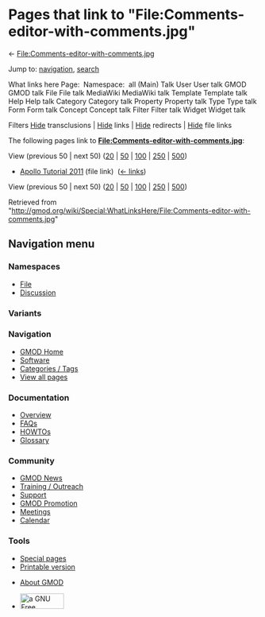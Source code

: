 <div id="mw-page-base" class="noprint">

</div>

<div id="mw-head-base" class="noprint">

</div>

<div id="content" class="mw-body" role="main">

<span id="top"></span>

<div id="mw-js-message" style="display:none;">

</div>



# <span dir="auto">Pages that link to "File:Comments-editor-with-comments.jpg"</span>

<div id="bodyContent">

<div id="contentSub">

←
[File:Comments-editor-with-comments.jpg](/wiki/File:Comments-editor-with-comments.jpg "File:Comments-editor-with-comments.jpg")

</div>

<div id="jump-to-nav" class="mw-jump">

Jump to: [navigation](#mw-navigation), [search](#p-search)

</div>

<div id="mw-content-text">

What links here Page:  Namespace:  all (Main) Talk User User talk GMOD
GMOD talk File File talk MediaWiki MediaWiki talk Template Template talk
Help Help talk Category Category talk Property Property talk Type Type
talk Form Form talk Concept Concept talk Filter Filter talk Widget
Widget talk

Filters
[Hide](/mediawiki/index.php?title=Special:WhatLinksHere/File:Comments-editor-with-comments.jpg&hidetrans=1 "Special:WhatLinksHere/File:Comments-editor-with-comments.jpg")
transclusions \|
[Hide](/mediawiki/index.php?title=Special:WhatLinksHere/File:Comments-editor-with-comments.jpg&hidelinks=1 "Special:WhatLinksHere/File:Comments-editor-with-comments.jpg")
links \|
[Hide](/mediawiki/index.php?title=Special:WhatLinksHere/File:Comments-editor-with-comments.jpg&hideredirs=1 "Special:WhatLinksHere/File:Comments-editor-with-comments.jpg")
redirects \|
[Hide](/mediawiki/index.php?title=Special:WhatLinksHere/File:Comments-editor-with-comments.jpg&hideimages=1 "Special:WhatLinksHere/File:Comments-editor-with-comments.jpg")
file links

The following pages link to
**[File:Comments-editor-with-comments.jpg](/wiki/File:Comments-editor-with-comments.jpg "File:Comments-editor-with-comments.jpg")**:

View (previous 50 \| next 50)
([20](/mediawiki/index.php?title=Special:WhatLinksHere/File:Comments-editor-with-comments.jpg&limit=20 "Special:WhatLinksHere/File:Comments-editor-with-comments.jpg")
\|
[50](/mediawiki/index.php?title=Special:WhatLinksHere/File:Comments-editor-with-comments.jpg&limit=50 "Special:WhatLinksHere/File:Comments-editor-with-comments.jpg")
\|
[100](/mediawiki/index.php?title=Special:WhatLinksHere/File:Comments-editor-with-comments.jpg&limit=100 "Special:WhatLinksHere/File:Comments-editor-with-comments.jpg")
\|
[250](/mediawiki/index.php?title=Special:WhatLinksHere/File:Comments-editor-with-comments.jpg&limit=250 "Special:WhatLinksHere/File:Comments-editor-with-comments.jpg")
\|
[500](/mediawiki/index.php?title=Special:WhatLinksHere/File:Comments-editor-with-comments.jpg&limit=500 "Special:WhatLinksHere/File:Comments-editor-with-comments.jpg"))

- [Apollo Tutorial
  2011](/wiki/Apollo_Tutorial_2011 "Apollo Tutorial 2011") (file link) ‎
  <span class="mw-whatlinkshere-tools">([←
  links](/mediawiki/index.php?title=Special:WhatLinksHere&target=Apollo+Tutorial+2011 "Special:WhatLinksHere"))</span>

View (previous 50 \| next 50)
([20](/mediawiki/index.php?title=Special:WhatLinksHere/File:Comments-editor-with-comments.jpg&limit=20 "Special:WhatLinksHere/File:Comments-editor-with-comments.jpg")
\|
[50](/mediawiki/index.php?title=Special:WhatLinksHere/File:Comments-editor-with-comments.jpg&limit=50 "Special:WhatLinksHere/File:Comments-editor-with-comments.jpg")
\|
[100](/mediawiki/index.php?title=Special:WhatLinksHere/File:Comments-editor-with-comments.jpg&limit=100 "Special:WhatLinksHere/File:Comments-editor-with-comments.jpg")
\|
[250](/mediawiki/index.php?title=Special:WhatLinksHere/File:Comments-editor-with-comments.jpg&limit=250 "Special:WhatLinksHere/File:Comments-editor-with-comments.jpg")
\|
[500](/mediawiki/index.php?title=Special:WhatLinksHere/File:Comments-editor-with-comments.jpg&limit=500 "Special:WhatLinksHere/File:Comments-editor-with-comments.jpg"))

</div>

<div class="printfooter">

Retrieved from
"<http://gmod.org/wiki/Special:WhatLinksHere/File:Comments-editor-with-comments.jpg>"

</div>

<div id="catlinks" class="catlinks catlinks-allhidden">

</div>

<div class="visualClear">

</div>

</div>

</div>

<div id="mw-navigation">

## Navigation menu

<div id="mw-head">



<div id="left-navigation">

<div id="p-namespaces" class="vectorTabs" role="navigation"
aria-labelledby="p-namespaces-label">

### Namespaces

- <span id="ca-nstab-image"><a href="/wiki/File:Comments-editor-with-comments.jpg" accesskey="c"
  title="View the file page [c]">File</a></span>
- <span id="ca-talk"><a
  href="/mediawiki/index.php?title=File_talk:Comments-editor-with-comments.jpg&amp;action=edit&amp;redlink=1"
  accesskey="t"
  title="Discussion about the content page [t]">Discussion</a></span>

</div>

<div id="p-variants" class="vectorMenu emptyPortlet" role="navigation"
aria-labelledby="p-variants-label">

### 

### Variants[](#)

<div class="menu">

</div>

</div>

</div>

<div id="right-navigation">





</div>



</div>

</div>

</div>

<div id="mw-panel">

<div id="p-logo" role="banner">

<a href="/wiki/Main_Page"
style="background-image: url(http://gmod.org/images/GMOD-cogs.png);"
title="Visit the main page"></a>

</div>

<div id="p-Navigation" class="portal" role="navigation"
aria-labelledby="p-Navigation-label">

### Navigation

<div class="body">

- <span id="n-GMOD-Home">[GMOD Home](/wiki/Main_Page)</span>
- <span id="n-Software">[Software](/wiki/GMOD_Components)</span>
- <span id="n-Categories-.2F-Tags">[Categories /
  Tags](/wiki/Categories)</span>
- <span id="n-View-all-pages">[View all
  pages](/wiki/Special:AllPages)</span>

</div>

</div>

<div id="p-Documentation" class="portal" role="navigation"
aria-labelledby="p-Documentation-label">

### Documentation

<div class="body">

- <span id="n-Overview">[Overview](/wiki/Overview)</span>
- <span id="n-FAQs">[FAQs](/wiki/Category:FAQ)</span>
- <span id="n-HOWTOs">[HOWTOs](/wiki/Category:HOWTO)</span>
- <span id="n-Glossary">[Glossary](/wiki/Glossary)</span>

</div>

</div>

<div id="p-Community" class="portal" role="navigation"
aria-labelledby="p-Community-label">

### Community

<div class="body">

- <span id="n-GMOD-News">[GMOD News](/wiki/GMOD_News)</span>
- <span id="n-Training-.2F-Outreach">[Training /
  Outreach](/wiki/Training_and_Outreach)</span>
- <span id="n-Support">[Support](/wiki/Support)</span>
- <span id="n-GMOD-Promotion">[GMOD
  Promotion](/wiki/GMOD_Promotion)</span>
- <span id="n-Meetings">[Meetings](/wiki/Meetings)</span>
- <span id="n-Calendar">[Calendar](/wiki/Calendar)</span>

</div>

</div>

<div id="p-tb" class="portal" role="navigation"
aria-labelledby="p-tb-label">

### Tools

<div class="body">

- <span id="t-specialpages"><a href="/wiki/Special:SpecialPages" accesskey="q"
  title="A list of all special pages [q]">Special pages</a></span>
- <span id="t-print"><a
  href="/mediawiki/index.php?title=Special:WhatLinksHere/File:Comments-editor-with-comments.jpg&amp;printable=yes"
  rel="alternate" accesskey="p"
  title="Printable version of this page [p]">Printable version</a></span>

</div>

</div>

</div>

</div>

<div id="footer" role="contentinfo">

- <span id="footer-places-about">[About
  GMOD](/wiki/GMOD:About "GMOD:About")</span>

<!-- -->

- <span id="footer-copyrightico">[<img src="http://www.gnu.org/graphics/gfdl-logo-small.png" width="88"
  height="31" alt="a GNU Free Documentation License" />](http://www.gnu.org/licenses/fdl-1.3.html)</span>




</div>
